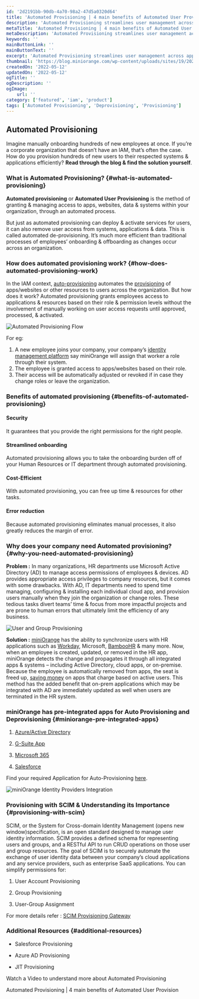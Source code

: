 ```yaml
---
id: '2d2191bb-90db-4a70-98a2-47d5a0320d64'
title: 'Automated Provisioning | 4 main benefits of Automated User Provisioning'
description: 'Automated Provisioning streamlines user management across apps/websites, increases security, reduces risk, saves time and money.'
metaTitle: 'Automated Provisioning | 4 main benefits of Automated User Provisioning'
metaDescription: 'Automated Provisioning streamlines user management across apps/websites, increases security, reduces risk, saves time and money.'
keywords: ''
mainButtonLink: ''
mainButtonText: ''
excerpt: 'Automated Provisioning streamlines user management across apps/websites, increases security, reduces risk, saves time and money.'
thumbnail: 'https://blog.miniorange.com/wp-content/uploads/sites/19/2022/02/automated-provisioning-flow.webp'
createdOn: '2022-05-12'
updatedOn: '2022-05-12'
ogTitle: ''
ogDescription: ''
ogImage:
    url: ''
category: ['featured', 'iam', 'product']
tags: ['Automated Provisioning', 'Deprovisioning', 'Provisioning']
---
```


## Automated Provisioning

Imagine manually onboarding hundreds of new employees at once. If you’re a corporate organization that doesn’t have an IAM, that’s often the case. How do you provision hundreds of new users to their respected systems & applications efficiently? **Read through the blog & find the solution yourself**.

### What is Automated Provisioning? {#what-is-automated-provisioning}

**Automated provisioning** or **Automated User Provisioning** is the method of granting & managing access to apps, websites, data & systems within your organization, through an automated process.

But just as automated provisioning can deploy & activate services for users, it can also remove user access from systems, applications & data. This is called automated de-provisioning. It’s much more efficient than traditional processes of employees’ onboarding & offboarding as changes occur across an organization.

### How does automated provisioning work? {#how-does-automated-provisioning-work}

In the IAM context, [auto-provisioning](https://bit.ly/3HrIka1) automates the [provisioning](https://blog.miniorange.com/what-is-provisioning/) of apps/websites or other resources to users across the organization. But how does it work? Automated provisioning grants employees access to applications & resources based on their role & permission levels without the involvement of manually working on user access requests until approved, processed, & activated.

![Automated Provisioning Flow](https://blog.miniorange.com/wp-content/uploads/sites/19/2022/02/automated-provisioning-flow.webp)

For eg:

1. A new employee joins your company, your company’s [identity management platform](https://bit.ly/3uqEDxE) say miniOrange will assign that worker a role through their system.
2. The employee is granted access to apps/websites based on their role.
3. Their access will be automatically adjusted or revoked if in case they change roles or leave the organization.

### Benefits of automated provisioning {#benefits-of-automated-provisioning}

#### Security

It guarantees that you provide the right permissions for the right people.

#### Streamlined onboarding

Automated provisioning allows you to take the onboarding burden off of your Human Resources or IT department through automated provisioning.

#### Cost-Efficient

With automated provisioning, you can free up time & resources for other tasks.

#### Error reduction

Because automated provisioning eliminates manual processes, it also greatly reduces the margin of error.

### Why does your company need Automated provisioning? {#why-you-need-automated-provisioning}

**Problem :** In many organizations, HR departments use Microsoft Active Directory (AD) to manage access permissions of employees & devices. AD provides appropriate access privileges to company resources, but it comes with some drawbacks. With AD, IT departments need to spend time managing, configuring & installing each individual cloud app, and provision users manually when they join the organization or change roles. These tedious tasks divert teams’ time & focus from more impactful projects and are prone to human errors that ultimately limit the efficiency of any business.

![User and Group Provisioning](https://blog.miniorange.com/wp-content/uploads/sites/19/2022/02/automated-provisioning-setup.webp)

**Solution :** [miniOrange](https://bit.ly/3uqEDxE) has the ability to synchronize users with HR applications such as [Workday](https://bit.ly/3uiE5df), Microsoft, [BambooHR](https://bit.ly/3s9iJMN) & many more. Now, when an employee is created, updated, or removed in the HR app, miniOrange detects the change and propagates it through all integrated apps & systems – including Active Directory, cloud apps, or on-premise. Because the employee is automatically removed from apps, the seat is freed up, [saving money](https://bit.ly/3GnT6g4) on apps that charge based on active users. This method has the added benefit that on-prem applications which may be integrated with AD are immediately updated as well when users are terminated in the HR system.

### miniOrange has pre-integrated apps for Auto Provisioning and Deprovisioning {#miniorange-pre-integrated-apps}

1. [Azure/Active Directory](https://bit.ly/3rkRFLh)

2. [G-Suite App](https://bit.ly/3GrHubY)

3. [Microsoft 365](https://bit.ly/32SBdID)

4. [Salesforce](https://bit.ly/3gpdNO4)

Find your required Application for Auto-Provisioning [here](https://idp.miniorange.com/apps-integration/?id=provisioning).

![miniOrange Identity Providers Integration](https://blog.miniorange.com/wp-content/uploads/sites/19/2022/02/automated-provisioning-apps.webp)

### Provisioning with SCIM & Understanding its Importance {#provisioning-with-scim}

SCIM, or the System for Cross-domain Identity Management (opens new window)specification, is an open standard designed to manage user identity information. SCIM provides a defined schema for representing users and groups, and a RESTful API to run CRUD operations on those user and group resources. The goal of SCIM is to securely automate the exchange of user identity data between your company’s cloud applications and any service providers, such as enterprise SaaS applications. You can simplify permissions for:

1. User Account Provisioning

2. Group Provisioning

3. User-Group Assignment

For more details refer : [SCIM Provisioning Gateway](https://bit.ly/3JULXWk)

### Additional Resources {#additional-resources}

-   Salesforce Provisioning

-   Azure AD Provisioning

-   JIT Provisioning

Watch a Video to understand more about Automated Provisioning

Automated Provisioning | 4 main benefits of Automated User Provision
